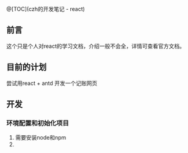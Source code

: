 @[TOC](czh的开发笔记 - react)

## 前言
这个只是个人对react的学习文档，介绍一般不会全，详情可查看官方文档。


## 目前的计划
尝试用react + antd 开发一个记账网页

## 开发
### 环境配置和初始化项目 
1. 需要安装node和npm
2. 